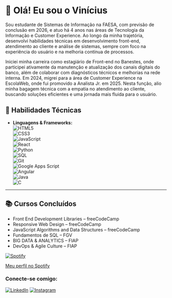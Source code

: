 # 👋 Olá! Eu sou o Vinícius

Sou estudante de Sistemas de Informação na FAESA, com previsão de conclusão em 2026, e atuo há 4 anos nas áreas de Tecnologia da Informação e Customer Experience. Ao longo da minha trajetória, desenvolvi habilidades técnicas em desenvolvimento front-end, atendimento ao cliente e análise de sistemas, sempre com foco na experiência do usuário e na melhoria contínua de processos.

Iniciei minha carreira como estagiário de Front-end no Banestes, onde participei ativamente da manutenção e atualização dos canais digitais do banco, além de colaborar com diagnósticos técnicos e melhorias na rede interna. Em 2024, migrei para a área de Customer Experience na EscolaWeb, onde fui promovido a Analista Jr. em 2025. Nesta função, alio minha bagagem técnica com a empatia no atendimento ao cliente, buscando soluções eficientes e uma jornada mais fluida para o usuário.

## 🚀 Habilidades Técnicas

- **Linguagens & Frameworks:**  
  ![HTML5](https://cdn.jsdelivr.net/gh/devicons/devicon/icons/html5/html5-original.svg)  
  ![CSS3](https://cdn.jsdelivr.net/gh/devicons/devicon/icons/css3/css3-original.svg)  
  ![JavaScript](https://cdn.jsdelivr.net/gh/devicons/devicon/icons/javascript/javascript-original.svg)  
  ![React](https://cdn.jsdelivr.net/gh/devicons/devicon/icons/react/react-original.svg)  
  ![Python](https://cdn.jsdelivr.net/gh/devicons/devicon/icons/python/python-original.svg)  
  ![SQL](https://cdn.jsdelivr.net/gh/devicons/devicon/icons/mysql/mysql-original.svg)  
  ![Git](https://cdn.jsdelivr.net/gh/devicons/devicon/icons/git/git-original.svg)  
  ![Google Apps Script](https://upload.wikimedia.org/wikipedia/commons/3/3f/Google_Apps_Script_Icon.png)  
  ![Angular](https://cdn.jsdelivr.net/gh/devicons/devicon/icons/angularjs/angularjs-original.svg)  
  ![Java](https://cdn.jsdelivr.net/gh/devicons/devicon/icons/java/java-original.svg)  
  ![C](https://cdn.jsdelivr.net/gh/devicons/devicon/icons/c/c-original.svg)  
---

## 📚 Cursos Concluídos

- Front End Development Libraries – freeCodeCamp  
- Responsive Web Design – freeCodeCamp  
- JavaScript Algorithms and Data Structures – freeCodeCamp  
- Fundamentos de SQL – FGV  
- BIG DATA & ANALYTICS – FIAP  
- DevOps & Agile Culture – FIAP  


[![Spotify](https://cdn.jsdelivr.net/gh/simple-icons/simple-icons/icons/spotify.svg)](https://open.spotify.com/user/-vns)

[Meu perfil no Spotify](https://open.spotify.com/user/-vns)


### Conecte-se comigo:
[![LinkedIn](https://img.shields.io/badge/LinkedIn-0077B5?style=for-the-badge&logo=linkedin&logoColor=white)](https://www.linkedin.com/in/vinicius-fardin-de-figueiredo-7864a7173/)
[![Instagram](https://img.shields.io/badge/Instagram-E4405F?style=for-the-badge&logo=instagram&logoColor=white)](https://www.instagram.com/viniciusfardinf/)


